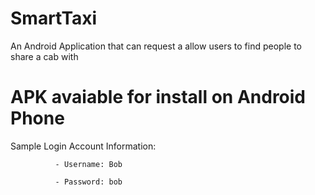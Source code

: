 # SmartTaxi
An Android Application that can request a allow users to find people to share a cab with

# APK avaiable for install on Android Phone
Sample Login Account Information:

              - Username: Bob
              
              - Password: bob
